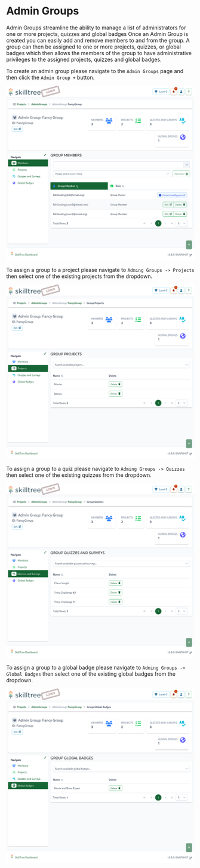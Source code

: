 # Admin Groups

Admin Groups streamline the ability to manage a list of administrators for one or more projects, quizzes and global badges
Once an Admin Group is created you can easily add and remove members to and from the group. A group can then be assigned to one or more projects, quizzes, or global badges 
which then allows the members of the group to have administrative privileges to the assigned projects, quizzes and global badges. 
 
To create an admin group please navigate to the ``Admin Groups`` page and then click the ``Admin Group +`` button.

![page-admin-groups.png](../../screenshots/admin/page-admin-groups.png)

To assign a group to a project please navigate to ``Adming Groups -> Projects`` then select one of the existing projects from the dropdown. 

![page-admin-groups-projects.png](../../screenshots/admin/page-admin-groups-projects.png)

To assign a group to a quiz please navigate to ``Adming Groups -> Quizzes`` then select one of the existing quizzes from the dropdown.

![page-admin-groups-quizzes.png](../../screenshots/admin/page-admin-groups-quizzes.png)

To assign a group to a global badge please navigate to ``Adming Groups -> Global Badges`` then select one of the existing global badges from the dropdown.

![page-admin-groups-global-badges.png](../../screenshots/admin/page-admin-groups-global-badges.png)

